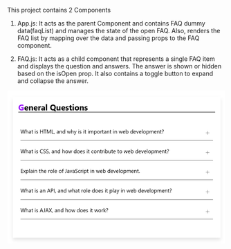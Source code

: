 This project contains 2 Components

1. App.js: It acts as the parent Component and contains FAQ dummy data(faqList) and manages the state of the open FAQ.
   Also, renders the FAQ list by mapping over the data and passing props to the FAQ component.

2. FAQ.js: It acts as a child component that represents a single FAQ item and displays the question and answers. The answer is shown or hidden based on the isOpen prop. It also contains a toggle button to expand and collapse the answer.

![alt text](image.png)
